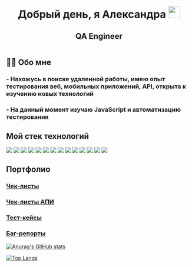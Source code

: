 ###   <h1 align="center">Добрый день, я Александра <img src="https://github.com/blackcater/blackcater/raw/main/images/Hi.gif" height="32"/></h1>
<h2 align="center">QA Engineer</h2> <div align="center"><img src="https://komarev.com/ghpvc/?username=Aleks-vl&style=flat-square&color=blue" alt=""/></div>

###   <h2 align="left">:woman_technologist: Обо мне</h2>

###   <h3 align="left">- Нахожусь в поиске удаленной работы, имею опыт тестирования веб, мобильных приложений, API, открыта к изучению новых технологий</h3>
###   <h3 align="left">- На данный момент изучаю JavaScript и автоматизацию тестирования</h3>

###   <h2 align="left">Мой стек технологий</h2>
<img src="https://img.shields.io/badge/DevTools-blue?style=for-the-badge&logo=<НАЗВАНИЕ ЛОГОТИПА>&logoColor=<ЦВЕТ ЛОГОТИПА>"/> <img src="https://img.shields.io/badge/Charles-blue?style=for-the-badge&logo=<НАЗВАНИЕ ЛОГОТИПА>&logoColor=<ЦВЕТ ЛОГОТИПА>"/>
<img src="https://img.shields.io/badge/YouTrack-blue?style=for-the-badge&logo=<НАЗВАНИЕ ЛОГОТИПА>&logoColor=<ЦВЕТ ЛОГОТИПА>"/>
<img src="https://img.shields.io/badge/Android Studio-blue?style=for-the-badge&logo=<НАЗВАНИЕ ЛОГОТИПА>&logoColor=<ЦВЕТ ЛОГОТИПА>"/>
<img src="https://img.shields.io/badge/Apidoc-blue?style=for-the-badge&logo=<НАЗВАНИЕ ЛОГОТИПА>&logoColor=<ЦВЕТ ЛОГОТИПА>"/>
<img src="https://img.shields.io/badge/Swagger-blue?style=for-the-badge&logo=<НАЗВАНИЕ ЛОГОТИПА>&logoColor=<ЦВЕТ ЛОГОТИПА>"/>
<img src="https://img.shields.io/badge/Postman-blue?style=for-the-badge&logo=<НАЗВАНИЕ ЛОГОТИПА>&logoColor=<ЦВЕТ ЛОГОТИПА>"/>
<img src="https://img.shields.io/badge/JSON-blue?style=for-the-badge&logo=<НАЗВАНИЕ ЛОГОТИПА>&logoColor=<ЦВЕТ ЛОГОТИПА>"/>
<img src="https://img.shields.io/badge/XML-blue?style=for-the-badge&logo=<НАЗВАНИЕ ЛОГОТИПА>&logoColor=<ЦВЕТ ЛОГОТИПА>"/>
<img src="https://img.shields.io/badge/CygWin-blue?style=for-the-badge&logo=<НАЗВАНИЕ ЛОГОТИПА>&logoColor=<ЦВЕТ ЛОГОТИПА>"/>
<img src="https://img.shields.io/badge/SQL-blue?style=for-the-badge&logo=<НАЗВАНИЕ ЛОГОТИПА>&logoColor=<ЦВЕТ ЛОГОТИПА>"/>
<img src="https://img.shields.io/badge/PostgreSQL-blue?style=for-the-badge&logo=<НАЗВАНИЕ ЛОГОТИПА>&logoColor=<ЦВЕТ ЛОГОТИПА>"/>
<img src="https://img.shields.io/badge/HTML/CSS (базовые знания)-blue?style=for-the-badge&logo=<НАЗВАНИЕ ЛОГОТИПА>&logoColor=<ЦВЕТ ЛОГОТИПА>"/>
<img src="https://img.shields.io/badge/JavaScript (базовые знания)-blue?style=for-the-badge&logo=<НАЗВАНИЕ ЛОГОТИПА>&logoColor=<ЦВЕТ ЛОГОТИПА>"/>

### <h2 align="left">Портфолио</h2>
<h3 align="left"><a href="https://docs.google.com/spreadsheets/d/1sIRVL0U2CbnnavdNAdGsKlEfc0bfS7SscYahVZMFVlI/edit?usp=share_link">Чек-листы</a></h3>
<h3 align="left"><a href="https://docs.google.com/spreadsheets/d/1ThO9CzkpoxYX5y4ch58-DNNpKRcxHXfOvARPoFcmEEc/edit?usp=share_link">Чек-листы АПИ</a></h3>
<h3 align="left"><a href="https://docs.google.com/spreadsheets/d/1w1a72Dl5VOp0g8btxkHN2HJYlYJJgjygLuzVPIddSx4/edit?usp=share_link">Тест-кейсы</a></h3>
<h3 align="left"><a href="https://github.com/Aleks-vl/Bug-reports.git">Баг-репорты</a></h3>


[![Anurag's GitHub stats](https://github-readme-stats.vercel.app/api?username=Aleks-vl)](https://github.com/anuraghazra/github-readme-stats)

[![Top Langs](https://github-readme-stats.vercel.app/api/top-langs/?username=Aleks-vl&layout=compact)](https://github.com/anuraghazra/github-readme-stats)
